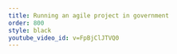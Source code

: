 ```yaml
---
title: Running an agile project in government
order: 800
style: black
youtube_video_id: v=FpBjClJTVQ0
---
```


